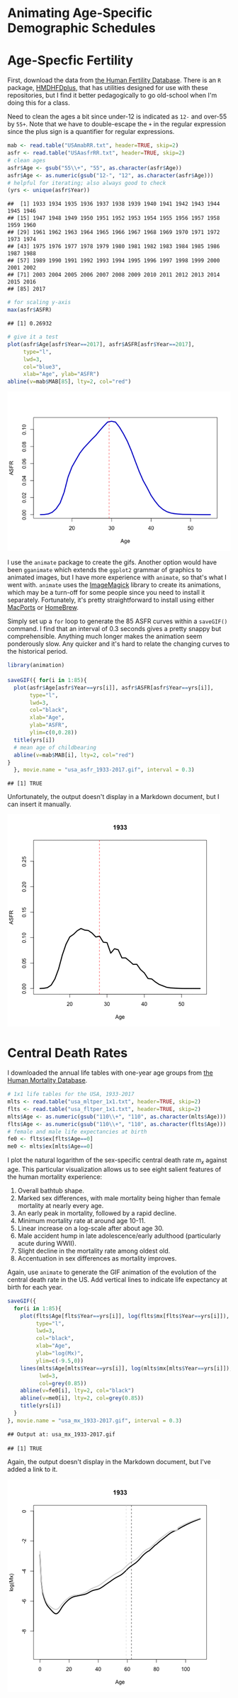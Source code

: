 Animating Age-Specific Demographic Schedules
================

Age-Specfic Fertility
=====================

First, download the data from [the Human Fertility Database](https://www.humanfertility.org). There is an `R` package, [HMDHFDplus](https://cran.r-project.org/web/packages/HMDHFDplus/index.html), that has utilities designed for use with these repositories, but I find it better pedagogically to go old-school when I'm doing this for a class.

Need to clean the ages a bit since under-12 is indicated as `12-` and over-55 by `55+`. Note that we have to double-escape the `+` in the regular expression since the plus sign is a quantifier for regular expressions.

``` r
mab <- read.table("USAmabRR.txt", header=TRUE, skip=2)
asfr <- read.table("USAasfrRR.txt", header=TRUE, skip=2)
# clean ages
asfr$Age <- gsub("55\\+", "55", as.character(asfr$Age))
asfr$Age <- as.numeric(gsub("12-", "12", as.character(asfr$Age)))
# helpful for iterating; also always good to check
(yrs <- unique(asfr$Year))
```

    ##  [1] 1933 1934 1935 1936 1937 1938 1939 1940 1941 1942 1943 1944 1945 1946
    ## [15] 1947 1948 1949 1950 1951 1952 1953 1954 1955 1956 1957 1958 1959 1960
    ## [29] 1961 1962 1963 1964 1965 1966 1967 1968 1969 1970 1971 1972 1973 1974
    ## [43] 1975 1976 1977 1978 1979 1980 1981 1982 1983 1984 1985 1986 1987 1988
    ## [57] 1989 1990 1991 1992 1993 1994 1995 1996 1997 1998 1999 2000 2001 2002
    ## [71] 2003 2004 2005 2006 2007 2008 2009 2010 2011 2012 2013 2014 2015 2016
    ## [85] 2017

``` r
# for scaling y-axis
max(asfr$ASFR)
```

    ## [1] 0.26932

``` r
# give it a test
plot(asfr$Age[asfr$Year==2017], asfr$ASFR[asfr$Year==2017], 
     type="l",
     lwd=3,
     col="blue3",
     xlab="Age", ylab="ASFR")
abline(v=mab$MAB[85], lty=2, col="red")
```

![](animate_schedules_files/figure-markdown_github/unnamed-chunk-1-1.png)

I use the `animate` package to create the gifs. Another option would have been `gganimate` which extends the `ggplot2` grammar of graphics to animated images, but I have more experience with `animate`, so that's what I went with. `animate` uses the [ImageMagick](http://www.imagemagick.org/script/index.php) library to create its animations, which may be a turn-off for some people since you need to install it separately. Fortunately, it's pretty straightforward to install using either [MacPorts](http://www.macports.org/) or [HomeBrew](https://brew.sh/).

Simply set up a `for` loop to generate the 85 ASFR curves within a `saveGIF()` command. I find that an interval of 0.3 seconds gives a pretty snappy but comprehensible. Anything much longer makes the animation seem ponderously slow. Any quicker and it's hard to relate the changing curves to the historical period.

``` r
library(animation)

saveGIF({ for(i in 1:85){
  plot(asfr$Age[asfr$Year==yrs[i]], asfr$ASFR[asfr$Year==yrs[i]], 
       type="l", 
       lwd=3,
       col="black",
       xlab="Age",
       ylab="ASFR",
       ylim=c(0,0.28))
  title(yrs[i])
  # mean age of childbearing
  abline(v=mab$MAB[i], lty=2, col="red")
}
  }, movie.name = "usa_asfr_1933-2017.gif", interval = 0.3)
```

    ## [1] TRUE

Unfortunately, the output doesn't display in a Markdown document, but I can insert it manually.

![animated asfr series](https://github.com/eehh-stanford/formal_demography/blob/master/usa_asfr_1933-2017.gif?raw=true)

Central Death Rates
===================

I downloaded the annual life tables with one-year age groups from [the Human Mortality Database](http://www.mortality.org).

``` r
# 1x1 life tables for the USA, 1933-2017
mlts <- read.table("usa_mltper_1x1.txt", header=TRUE, skip=2)
flts <- read.table("usa_fltper_1x1.txt", header=TRUE, skip=2)
mlts$Age <- as.numeric(gsub("110\\+", "110", as.character(mlts$Age)))
flts$Age <- as.numeric(gsub("110\\+", "110", as.character(flts$Age)))
# female and male life expectancies at birth
fe0 <- flts$ex[flts$Age==0]
me0 <- mlts$ex[mlts$Age==0]
```

I plot the natural logarithm of the sex-specific central death rate *m*<sub>*x*</sub> against age. This particular visualization allows us to see eight salient features of the human mortality experience:

1.  Overall bathtub shape.
2.  Marked sex differences, with male mortality being higher than female mortality at nearly every age.
3.  An early peak in mortality, followed by a rapid decline.
4.  Minimum mortality rate at around age 10-11.
5.  Linear increase on a log-scale after about age 30.
6.  Male accident hump in late adolescence/early adulthood (particularly acute during WWII).
7.  Slight decline in the mortality rate among oldest old.
8.  Accentuation in sex differences as mortality improves.

Again, use `animate` to generate the GIF animation of the evolution of the central death rate in the US. Add vertical lines to indicate life expectancy at birth for each year.

``` r
saveGIF({
  for(i in 1:85){
    plot(flts$Age[flts$Year==yrs[i]], log(flts$mx[flts$Year==yrs[i]]), 
         type="l", 
         lwd=3,
         col="black",
         xlab="Age",
         ylab="log(Mx)",
         ylim=c(-9.5,0))
    lines(mlts$Age[mlts$Year==yrs[i]], log(mlts$mx[mlts$Year==yrs[i]]),
          lwd=3,
          col=grey(0.85))
    abline(v=fe0[i], lty=2, col="black")
    abline(v=me0[i], lty=2, col=grey(0.85))
    title(yrs[i])
  }
}, movie.name = "usa_mx_1933-2017.gif", interval = 0.3)
```

    ## Output at: usa_mx_1933-2017.gif

    ## [1] TRUE

Again, the output doesn't display in the Markdown document, but I've added a link to it.

![animation of US central death rate](https://github.com/eehh-stanford/formal_demography/blob/master/usa_mx_1933-2017.gif?raw=true)
